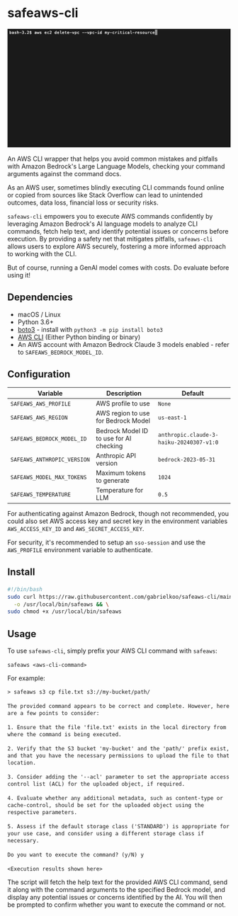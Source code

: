 # safeaws-cli

![Demo Gif](demo.gif)

An AWS CLI wrapper that helps you avoid common mistakes and pitfalls with Amazon Bedrock's Large Language Models, checking your command arguments against the command docs.

As an AWS user, sometimes blindly executing CLI commands found online or copied from sources like Stack Overflow can lead to unintended outcomes, data loss, financial loss or security risks. 

`safeaws-cli` empowers you to execute AWS commands confidently by leveraging Amazon Bedrock's AI language models to analyze CLI commands, fetch help text, and identify potential issues or concerns before execution. By providing a safety net that mitigates pitfalls, `safeaws-cli` allows users to explore AWS securely, fostering a more informed approach to working with the CLI.

But of course, running a GenAI model comes with costs. Do evaluate before using it!

## Dependencies

- macOS / Linux
- Python 3.6+
- [boto3](https://pypi.org/project/boto3/) - install with `python3 -m pip install boto3`
- [AWS CLI](https://docs.aws.amazon.com/cli/latest/userguide/getting-started-install.html) (Either Python binding or binary)
- An AWS account with Amazon Bedrock Claude 3 models enabled - refer to `SAFEAWS_BEDROCK_MODEL_ID`.

## Configuration

Variable | Description | Default
---|---|---
`SAFEAWS_AWS_PROFILE` | AWS profile to use | `None`
`SAFEAWS_AWS_REGION` | AWS region to use for Bedrock Model | `us-east-1`
`SAFEAWS_BEDROCK_MODEL_ID` | Bedrock Model ID to use for AI checking | `anthropic.claude-3-haiku-20240307-v1:0`
`SAFEAWS_ANTHROPIC_VERSION` | Anthropic API version | `bedrock-2023-05-31`
`SAFEAWS_MODEL_MAX_TOKENS` | Maximum tokens to generate | `1024`
`SAFEAWS_TEMPERATURE` | Temperature for LLM | `0.5`

For authenticating against Amazon Bedrock, though not recommended, you could also set AWS access key and secret key in the environment variables `AWS_ACCESS_KEY_ID` and `AWS_SECRET_ACCESS_KEY`.

For security, it's recommended to setup an `sso-session` and use the `AWS_PROFILE` environment variable to authenticate.

## Install

```bash
#!/bin/bash
sudo curl https://raw.githubusercontent.com/gabrielkoo/safeaws-cli/main/safeaws.py \
  -o /usr/local/bin/safeaws && \
sudo chmod +x /usr/local/bin/safeaws
```

## Usage

To use `safeaws-cli`, simply prefix your AWS CLI command with `safeaws`:

`safeaws <aws-cli-command>`

For example:

```
> safeaws s3 cp file.txt s3://my-bucket/path/

The provided command appears to be correct and complete. However, here are a few points to consider:

1. Ensure that the file 'file.txt' exists in the local directory from where the command is being executed.

2. Verify that the S3 bucket 'my-bucket' and the 'path/' prefix exist, and that you have the necessary permissions to upload the file to that location.

3. Consider adding the '--acl' parameter to set the appropriate access control list (ACL) for the uploaded object, if required.

4. Evaluate whether any additional metadata, such as content-type or cache-control, should be set for the uploaded object using the respective parameters.

5. Assess if the default storage class ('STANDARD') is appropriate for your use case, and consider using a different storage class if necessary.

Do you want to execute the command? (y/N) y

<Execution results shown here>
```

The script will fetch the help text for the provided AWS CLI command, send it along with the command arguments to the specified Bedrock model, and display any potential issues or concerns identified by the AI. You will then be prompted to confirm whether you want to execute the command or not.
